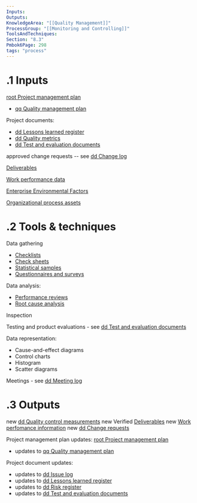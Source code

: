 ```yaml
---
Inputs:
Outputs:
KnowledgeArea: "[[Quality Management]]"
ProcessGroup: "[[Monitoring and Controlling]]"
ToolsAndTechniques:
Section: "8.3"
Pmbok6Page: 298
tags: "process"
---
```

# .1 Inputs

[root Project management plan](root%20Project%20management%20plan.md)
* [qq Quality management plan](qq%20Quality%20management%20plan.md)

Project documents:
* [dd Lessons learned register](dd%20Lessons%20learned%20register.md)
* [dd Quality metrics](dd%20Quality%20metrics.md)
* [dd Test and evaluation documents](dd%20Test%20and%20evaluation%20documents.md)

approved change requests -- see [dd Change log](dd%20Change%20log.md)

[Deliverables](Deliverables.md)

[Work performance data](Work%20performance%20data.md)

[Enterprise Environmental Factors](Enterprise%20Environmental%20Factors.md)

[Organizational process assets](Organizational%20process%20assets.md)

# .2 Tools & techniques
Data gathering
* [Checklists](Checklists.md)
* [Check sheets](Procurement%20documentation.md)
* [Statistical samples](Procurement%20documentation.md)
* [Questionnaires and surveys](Questionnaires%20and%20surveys.md)

Data analysis:
* [Performance reviews](Procurement%20documentation.md)
* [Root cause analysis](Root%20cause%20analysis.md)

Inspection

Testing and product evaluations - see [dd Test and evaluation documents](dd%20Test%20and%20evaluation%20documents.md)

Data representation:
* Cause-and-effect diagrams
* Control charts
* Histogram
* Scatter diagrams

Meetings - see [dd Meeting log](dd%20Meeting%20log.md)

# .3 Outputs
new [dd Quality control measurements](dd%20Quality%20control%20measurements.md)
new Verified [Deliverables](Deliverables.md)
new [Work perfomance information](Work%20perfomance%20information.md)
new [dd Change requests](dd%20Change%20requests.md)

Project management plan updates: [root Project management plan](root%20Project%20management%20plan.md)
* updates to [qq Quality management plan](qq%20Quality%20management%20plan.md)

Project document updates:
* updates to [dd Issue log](dd%20Issue%20log.md)
* updates to [dd Lessons learned register](dd%20Lessons%20learned%20register.md)
* updates to [dd Risk register](dd%20Risk%20register.md)
* updates to [dd Test and evaluation documents](dd%20Test%20and%20evaluation%20documents.md)


